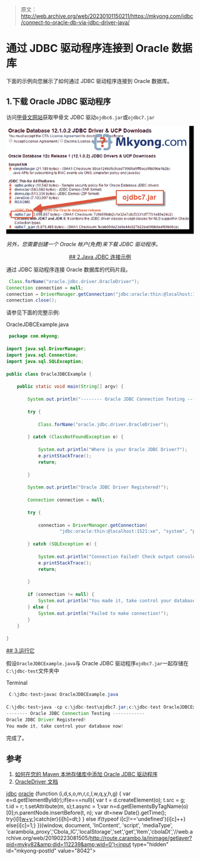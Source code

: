 > 原文：<http://web.archive.org/web/20230101150211/https://mkyong.com/jdbc/connect-to-oracle-db-via-jdbc-driver-java/>

# 通过 JDBC 驱动程序连接到 Oracle 数据库

下面的示例向您展示了如何通过 JDBC 驱动程序连接到 Oracle 数据库。

## 1.下载 Oracle JDBC 驱动程序

访问[甲骨文网站](http://web.archive.org/web/20190223081505/http://www.oracle.com/technetwork/database/features/jdbc/index-091264.html)获取甲骨文 JDBC 驱动`ojdbc6.jar`或`ojdbc7.jar`

![oracle jdbc driver](img/bcfa2dc3c8253db7ae7672dff2e51bc8.png)

*另外，您需要创建一个 Oracle 帐户(免费)来下载 JDBC 驱动程序。*

 <ins class="adsbygoogle" style="display:block; text-align:center;" data-ad-format="fluid" data-ad-layout="in-article" data-ad-client="ca-pub-2836379775501347" data-ad-slot="6894224149">## 2.Java JDBC 连接示例

通过 JDBC 驱动程序连接 Oracle 数据库的代码片段。

```java
 Class.forName("oracle.jdbc.driver.OracleDriver");
Connection connection = null;
connection = DriverManager.getConnection("jdbc:oracle:thin:@localhost:1521:SID","username","password");
connection.close(); 
```

请参见下面的完整示例:

OracleJDBCExample.java

```java
 package com.mkyong;

import java.sql.DriverManager;
import java.sql.Connection;
import java.sql.SQLException;

public class OracleJDBCExample {

    public static void main(String[] argv) {

        System.out.println("-------- Oracle JDBC Connection Testing ------");

        try {

            Class.forName("oracle.jdbc.driver.OracleDriver");

        } catch (ClassNotFoundException e) {

            System.out.println("Where is your Oracle JDBC Driver?");
            e.printStackTrace();
            return;

        }

        System.out.println("Oracle JDBC Driver Registered!");

        Connection connection = null;

        try {

            connection = DriverManager.getConnection(
                    "jdbc:oracle:thin:@localhost:1521:xe", "system", "password");

        } catch (SQLException e) {

            System.out.println("Connection Failed! Check output console");
            e.printStackTrace();
            return;

        }

        if (connection != null) {
            System.out.println("You made it, take control your database now!");
        } else {
            System.out.println("Failed to make connection!");
        }
    }

} 
```

 <ins class="adsbygoogle" style="display:block" data-ad-client="ca-pub-2836379775501347" data-ad-slot="8821506761" data-ad-format="auto" data-ad-region="mkyongregion">## 3.运行它

假设`OracleJDBCExample.java`与 Oracle JDBC 驱动程序`ojdbc7.jar`一起存储在`C:\jdbc-test`文件夹中

Terminal

```java
 C:\jdbc-test>javac OracleJDBCExample.java

C:\jdbc-test>java -cp c:\jdbc-test\ojdbc7.jar;c:\jdbc-test OracleJDBCExample
-------- Oracle JDBC Connection Testing ------------
Oracle JDBC Driver Registered!
You made it, take control your database now! 
```

完成了。

## 参考

1.  [如何在您的 Maven 本地存储库中添加 Oracle JDBC 驱动程序](http://web.archive.org/web/20190223081505/https://www.mkyong.com/maven/how-to-add-oracle-jdbc-driver-in-your-maven-local-repository/)
2.  [OracleDriver 文档](http://web.archive.org/web/20190223081505/http://docs.oracle.com/cd/E11882_01/appdev.112/e13995/oracle/jdbc/OracleDriver.html)

[jdbc](http://web.archive.org/web/20190223081505/http://www.mkyong.com/tag/jdbc/) [oracle](http://web.archive.org/web/20190223081505/http://www.mkyong.com/tag/oracle/)</ins></ins>![](img/ed8a8b0c0e64db33eedc244590afbfe9.png) (function (i,d,s,o,m,r,c,l,w,q,y,h,g) { var e=d.getElementById(r);if(e===null){ var t = d.createElement(o); t.src = g; t.id = r; t.setAttribute(m, s);t.async = 1;var n=d.getElementsByTagName(o)[0];n.parentNode.insertBefore(t, n); var dt=new Date().getTime(); try{i[l][w+y](h,i[l][q+y](h)+'&amp;'+dt);}catch(er){i[h]=dt;} } else if(typeof i[c]!=='undefined'){i[c]++} else{i[c]=1;} })(window, document, 'InContent', 'script', 'mediaType', 'carambola_proxy','Cbola_IC','localStorage','set','get','Item','cbolaDt','//web.archive.org/web/20190223081505/http://route.carambo.la/inimage/getlayer?pid=myky82&amp;did=112239&amp;wid=0')<input type="hidden" id="mkyong-postId" value="8042">








